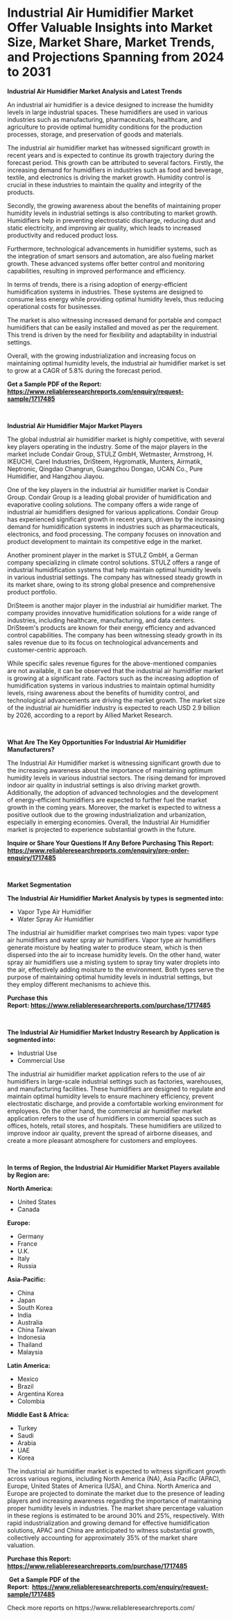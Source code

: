 <p><h1>Industrial Air Humidifier Market Offer Valuable Insights into Market Size, Market Share, Market Trends, and Projections Spanning from 2024 to 2031</h1></p><p><strong>Industrial Air Humidifier Market Analysis and Latest Trends</strong></p>
<p><p>An industrial air humidifier is a device designed to increase the humidity levels in large industrial spaces. These humidifiers are used in various industries such as manufacturing, pharmaceuticals, healthcare, and agriculture to provide optimal humidity conditions for the production processes, storage, and preservation of goods and materials.</p><p>The industrial air humidifier market has witnessed significant growth in recent years and is expected to continue its growth trajectory during the forecast period. This growth can be attributed to several factors. Firstly, the increasing demand for humidifiers in industries such as food and beverage, textile, and electronics is driving the market growth. Humidity control is crucial in these industries to maintain the quality and integrity of the products.</p><p>Secondly, the growing awareness about the benefits of maintaining proper humidity levels in industrial settings is also contributing to market growth. Humidifiers help in preventing electrostatic discharge, reducing dust and static electricity, and improving air quality, which leads to increased productivity and reduced product loss.</p><p>Furthermore, technological advancements in humidifier systems, such as the integration of smart sensors and automation, are also fueling market growth. These advanced systems offer better control and monitoring capabilities, resulting in improved performance and efficiency.</p><p>In terms of trends, there is a rising adoption of energy-efficient humidification systems in industries. These systems are designed to consume less energy while providing optimal humidity levels, thus reducing operational costs for businesses.</p><p>The market is also witnessing increased demand for portable and compact humidifiers that can be easily installed and moved as per the requirement. This trend is driven by the need for flexibility and adaptability in industrial settings.</p><p>Overall, with the growing industrialization and increasing focus on maintaining optimal humidity levels, the industrial air humidifier market is set to grow at a CAGR of 5.8% during the forecast period.</p></p>
<p><strong>Get a Sample PDF of the Report:&nbsp; <a href="https://www.reliableresearchreports.com/enquiry/request-sample/1717485">https://www.reliableresearchreports.com/enquiry/request-sample/1717485</a></strong></p>
<p>&nbsp;</p>
<p><strong>Industrial Air Humidifier Major Market Players</strong></p>
<p><p>The global industrial air humidifier market is highly competitive, with several key players operating in the industry. Some of the major players in the market include Condair Group, STULZ GmbH, Wetmaster, Armstrong, H. IKEUCHI, Carel Industries, DriSteem, Hygromatik, Munters, Airmatik, Neptronic, Qingdao Changrun, Guangzhou Dongao, UCAN Co., Pure Humidifier, and Hangzhou Jiayou.</p><p>One of the key players in the industrial air humidifier market is Condair Group. Condair Group is a leading global provider of humidification and evaporative cooling solutions. The company offers a wide range of industrial air humidifiers designed for various applications. Condair Group has experienced significant growth in recent years, driven by the increasing demand for humidification systems in industries such as pharmaceuticals, electronics, and food processing. The company focuses on innovation and product development to maintain its competitive edge in the market.</p><p>Another prominent player in the market is STULZ GmbH, a German company specializing in climate control solutions. STULZ offers a range of industrial humidification systems that help maintain optimal humidity levels in various industrial settings. The company has witnessed steady growth in its market share, owing to its strong global presence and comprehensive product portfolio.</p><p>DriSteem is another major player in the industrial air humidifier market. The company provides innovative humidification solutions for a wide range of industries, including healthcare, manufacturing, and data centers. DriSteem's products are known for their energy efficiency and advanced control capabilities. The company has been witnessing steady growth in its sales revenue due to its focus on technological advancements and customer-centric approach.</p><p>While specific sales revenue figures for the above-mentioned companies are not available, it can be observed that the industrial air humidifier market is growing at a significant rate. Factors such as the increasing adoption of humidification systems in various industries to maintain optimal humidity levels, rising awareness about the benefits of humidity control, and technological advancements are driving the market growth. The market size of the industrial air humidifier industry is expected to reach USD 2.9 billion by 2026, according to a report by Allied Market Research.</p></p>
<p>&nbsp;</p>
<p><strong>What Are The Key Opportunities For Industrial Air Humidifier Manufacturers?</strong></p>
<p><p>The Industrial Air Humidifier market is witnessing significant growth due to the increasing awareness about the importance of maintaining optimum humidity levels in various industrial sectors. The rising demand for improved indoor air quality in industrial settings is also driving market growth. Additionally, the adoption of advanced technologies and the development of energy-efficient humidifiers are expected to further fuel the market growth in the coming years. Moreover, the market is expected to witness a positive outlook due to the growing industrialization and urbanization, especially in emerging economies. Overall, the Industrial Air Humidifier market is projected to experience substantial growth in the future.</p></p>
<p><strong>Inquire or Share Your Questions If Any Before Purchasing This Report: <a href="https://www.reliableresearchreports.com/enquiry/pre-order-enquiry/1717485">https://www.reliableresearchreports.com/enquiry/pre-order-enquiry/1717485</a></strong></p>
<p>&nbsp;</p>
<p><strong>Market Segmentation</strong></p>
<p><strong>The Industrial Air Humidifier Market Analysis by types is segmented into:</strong></p>
<p><ul><li>Vapor Type Air Humidifier</li><li>Water Spray Air Humidifier</li></ul></p>
<p><p>The industrial air humidifier market comprises two main types: vapor type air humidifiers and water spray air humidifiers. Vapor type air humidifiers generate moisture by heating water to produce steam, which is then dispersed into the air to increase humidity levels. On the other hand, water spray air humidifiers use a misting system to spray tiny water droplets into the air, effectively adding moisture to the environment. Both types serve the purpose of maintaining optimal humidity levels in industrial settings, but they employ different mechanisms to achieve this.</p></p>
<p><strong>Purchase this Report:&nbsp;<a href="https://www.reliableresearchreports.com/purchase/1717485">https://www.reliableresearchreports.com/purchase/1717485</a></strong></p>
<p>&nbsp;</p>
<p><strong>The Industrial Air Humidifier Market Industry Research by Application is segmented into:</strong></p>
<p><ul><li>Industrial Use</li><li>Commercial Use</li></ul></p>
<p><p>The industrial air humidifier market application refers to the use of air humidifiers in large-scale industrial settings such as factories, warehouses, and manufacturing facilities. These humidifiers are designed to regulate and maintain optimal humidity levels to ensure machinery efficiency, prevent electrostatic discharge, and provide a comfortable working environment for employees. On the other hand, the commercial air humidifier market application refers to the use of humidifiers in commercial spaces such as offices, hotels, retail stores, and hospitals. These humidifiers are utilized to improve indoor air quality, prevent the spread of airborne diseases, and create a more pleasant atmosphere for customers and employees.</p></p>
<p>&nbsp;</p>
<p><strong>In terms of Region, the Industrial Air Humidifier Market Players available by Region are:</strong></p>
<p>
    <p> <strong> North America: </strong>
        <ul>
            <li>United States</li>
            <li>Canada</li>
        </ul>
        </p> 
    <p> <strong> Europe: </strong>
        <ul>
            <li>Germany</li>
            <li>France</li>
            <li>U.K.</li>
            <li>Italy</li>
            <li>Russia</li>
        </ul>
        </p> 
    <p> <strong> Asia-Pacific: </strong>
        <ul>
            <li>China</li>
            <li>Japan</li>
            <li>South Korea</li>
            <li>India</li>
            <li>Australia</li>
            <li>China Taiwan</li>
            <li>Indonesia</li>
            <li>Thailand</li>
            <li>Malaysia</li>
        </ul>
        </p> 
    <p> <strong> Latin America: </strong>
        <ul>
            <li>Mexico</li>
            <li>Brazil</li>
            <li>Argentina Korea</li>
            <li>Colombia</li>
        </ul>
        </p> 
    <p> <strong> Middle East & Africa: </strong>
        <ul>
            <li>Turkey</li>
            <li>Saudi</li>
            <li>Arabia</li>
            <li>UAE</li>
            <li>Korea</li>
        </ul>
    </p>
    </p>
<p><p>The industrial air humidifier market is expected to witness significant growth across various regions, including North America (NA), Asia Pacific (APAC), Europe, United States of America (USA), and China. North America and Europe are projected to dominate the market due to the presence of leading players and increasing awareness regarding the importance of maintaining proper humidity levels in industries. The market share percentage valuation in these regions is estimated to be around 30% and 25%, respectively. With rapid industrialization and growing demand for effective humidification solutions, APAC and China are anticipated to witness substantial growth, collectively accounting for approximately 35% of the market share valuation.</p></p>
<p><strong>Purchase this Report: <a href="https://www.reliableresearchreports.com/purchase/1717485">https://www.reliableresearchreports.com/purchase/1717485</a></strong></p>
<p>&nbsp;<strong>Get a Sample PDF of the Report:&nbsp;&nbsp;<a href="https://www.reliableresearchreports.com/enquiry/request-sample/1717485">https://www.reliableresearchreports.com/enquiry/request-sample/1717485</a></strong></p>
<p><strong></strong></p>
<p>Check more reports on https://www.reliableresearchreports.com/</p>